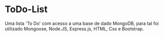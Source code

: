 # ToDo-List

Uma lista 'To Do' com acesso a uma base de dado MongoDB, para tal foi utilizado Mongoose, Node.JS, Express.js, HTML, Css e Bootstrap.
